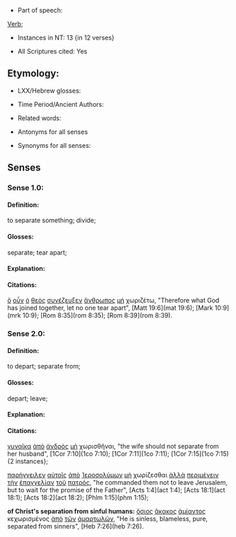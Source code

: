 * Part of speech: 

[Verb](http://ugg.readthedocs.io/en/latest/verb.html); 

* Instances in NT: 13 {in 12 verses}

* All Scriptures cited: Yes

## Etymology: 

* LXX/Hebrew glosses: 

* Time Period/Ancient Authors: 

* Related words: 

* Antonyms for all senses

* Synonyms for all senses: 

## Senses 

### Sense 1.0: 

#### Definition: 

to separate something; divide;

#### Glosses: 

separate; tear apart;

#### Explanation: 

#### Citations: 

[ὃ](../G37390/01.md) [οὖν](../G37670/01.md) [ὁ](../G35880/01.md) [θεὸς](../G23160/01.md) [συνέζευξεν](../G48010/01.md) [ἄνθρωπος](../G04440/01.md) [μὴ](../G33610/01.md) χωριζέτω, "Therefore what God has joined together, let no one tear apart", [Matt 19:6](mat 19:6); [Mark 10:9](mrk 10:9); [Rom 8:35](rom 8:35); [Rom 8:39](rom 8:39).  

### Sense 2.0: 

#### Definition: 

to depart; separate from;

#### Glosses:

depart; leave;

#### Explanation:

#### Citations:  

[γυναῖκα](../G11350/01.md) [ἀπὸ](../G05750/01.md) [ἀνδρὸς](../G04350/01.md) [μὴ](../G33610/01.md) χωρισθῆναι, "the wife should not separate from her husband", [1Cor 7:10](1co 7:10); [1Cor 7:11](1co 7:11); [1Cor 7:15](1co 7:15) {2 instances};  

[παρήγγειλεν](../G38530/01.md) [αὐτοῖς](../G08460/01.md) [ἀπὸ](../G05750/01.md) [Ἱεροσολύμων](../G24140/01.md) [μὴ](../G33610/01.md) χωρίζεσθαι [ἀλλὰ](../G02350/01.md) [περιμένειν](../G40370/01.md) [τὴν](../G35880/01.md) [ἐπαγγελίαν](../G18600/01.md) [τοῦ](../G35880/01.md) [πατρὸς](../G39620/01.md), "he commanded them not to leave Jerusalem, but to wait for the promise of the Father", [Acts 1:4](act 1:4); [Acts 18:1](act 18:1); [Acts 18:2](act 18:2); [Phlm 1:15](phm 1:15);  

**of Christ's separation from sinful humans:**  [ὅσιος](../G37410/01.md) [ἄκακος](../G01720/01.md) [ἀμίαντος](../G02830/01.md) κεχωρισμένος [ἀπὸ](../G05750/01.md) [τῶν](../G35880/01.md) [ἁμαρτωλῶν](../G02680/01.md), "He is sinless, blameless, pure, separated from sinners", [Heb 7:26](heb 7:26).  

